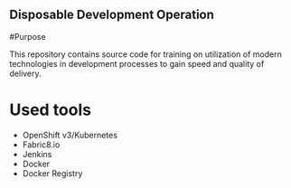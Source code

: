 Disposable Development Operation
-----------------

#Purpose

This repository contains source code for training on utilization of modern technologies in development processes to gain speed and quality of delivery.

# Used tools

- OpenShift v3/Kubernetes
- Fabric8.io
- Jenkins
- Docker
- Docker Registry
